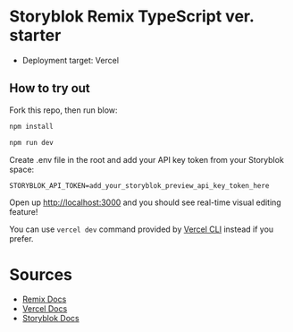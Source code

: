 # Storyblok Remix TypeScript ver. starter

- Deployment target: Vercel

## How to try out
Fork this repo, then run blow:

```sh
npm install

npm run dev
```

Create .env file in the root and add your API key token from your Storyblok space:
```
STORYBLOK_API_TOKEN=add_your_storyblok_preview_api_key_token_here
```

Open up [http://localhost:3000](http://localhost:3000) and you should see real-time visual editing feature!

You can use `vercel dev` command provided by [Vercel CLI](https://vercel.com/cli) instead if you prefer.

# Sources
- [Remix Docs](https://remix.run/docs)
- [Vercel Docs](https://vercel.com/docs/concepts/get-started/deploy)
- [Storyblok Docs](https://www.storyblok.com/tp/headless-cms-remix)